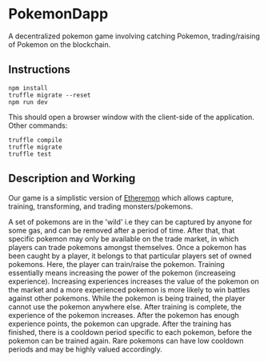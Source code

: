# PokemonDapp
A decentralized pokemon game involving catching Pokemon, trading/raising of Pokemon on the blockchain.

## Instructions

```
npm install
truffle migrate --reset
npm run dev
```
This should open a browser window with the client-side of the application.
Other commands:
```
truffle compile
truffle migrate
truffle test
```
## Description and Working
Our game is a simplistic version of [Etheremon](https://www.etheremon.com/) which allows capture, training, transforming, and trading monsters/pokemons.

A set of pokemons are in the 'wild' i.e they can be captured by anyone for some gas, and can be removed after a period of time. After that, that specific pokemon may only be available on the trade market, in which players can trade pokemons amongst themselves.
Once a pokemon has been caught by a player, it belongs to that particular players set of owned pokemons. Here, the player can train/raise the pokemon. Training essentially means increasing the power of the pokemon (increaseing experience). Increasing experiences increases the value of the pokemon on the market and a more experienced pokemon is more likely to win battles against other pokemons.
While the pokemon is being trained, the player cannot use the pokemon anywhere else. After training is complete, the experience of the pokemon increases. After the pokemon has enough experience points, the pokemon can upgrade. After the training has finished, there is a cooldown period specific to each pokemon, before the pokemon can be trained again. Rare pokemons can have low cooldown periods and may be highly valued accordingly.
